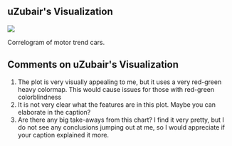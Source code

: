 ## uZubair's Visualization
![](https://github.com/umerudel/DSPS_uZubair/blob/master/HW8/plot.png?raw=true)

Correlogram of motor trend cars.

## Comments on uZubair's Visualization
1. The plot is very visually appealing to me, but it uses a very red-green heavy colormap. This would cause issues for those with red-green colorblindness
2. It is not very clear what the features are in this plot. Maybe you can elaborate in the caption?
3. Are there any big take-aways from this chart? I find it very pretty, but I do not see any conclusions jumping out at me, so I would appreciate if your caption explained it more.
